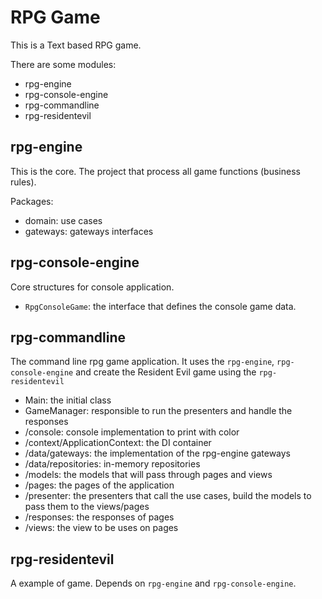 # RPG Game

This is a Text based RPG game.

There are some modules:

- rpg-engine
- rpg-console-engine
- rpg-commandline
- rpg-residentevil
    
    
## rpg-engine

This is the core. The project that process all game functions (business rules).

Packages:

- domain: use cases
- gateways: gateways interfaces

## rpg-console-engine

Core structures for console application.

- `RpgConsoleGame`: the interface that defines the console game data.

## rpg-commandline

The command line rpg game application. It uses the `rpg-engine`, `rpg-console-engine` and create the Resident Evil game using the `rpg-residentevil`

- Main: the initial class
- GameManager: responsible to run the presenters and handle the responses
- /console: console implementation to print with color
- /context/ApplicationContext: the DI container
- /data/gateways: the implementation of the rpg-engine gateways
- /data/repositories: in-memory repositories
- /models:  the models that will pass through pages and views
- /pages: the pages of the application
- /presenter: the presenters that call the use cases, build the models to pass them to the views/pages
- /responses: the responses of pages
- /views: the view to be uses on pages

## rpg-residentevil

A example of game. Depends on `rpg-engine` and `rpg-console-engine`.

